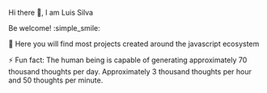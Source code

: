 Hi there 👋, I am Luis Silva

Be welcome! :simple_smile:

:mag_right: Here you will find most projects created around the javascript ecosystem 

⚡ Fun fact: The human being is capable of generating approximately 70 thousand thoughts per day. 
            Approximately 3 thousand thoughts per hour and 50 thoughts per minute.

